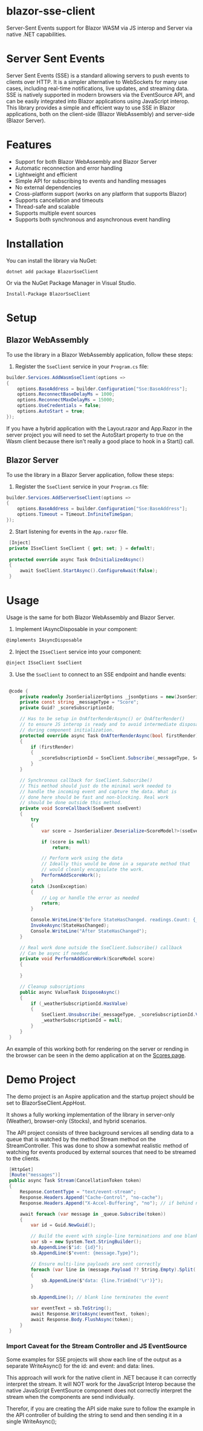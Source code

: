 # blazor-sse-client
Server-Sent Events support for Blazor WASM via JS interop and Server via 
native .NET capabilities. 

# Server Sent Events
Server Sent Events (SSE) is a standard allowing servers to push events to
clients over HTTP. It is a simpler alternative to WebSockets for many use cases,
including real-time notifications, live updates, and streaming data.
SSE is natively supported in modern browsers via the EventSource API, and
can be easily integrated into Blazor applications using JavaScript interop.
This library provides a simple and efficient way to use SSE in Blazor
applications, both on the client-side (Blazor WebAssembly) and server-side
(Blazor Server).

# Features
- Support for both Blazor WebAssembly and Blazor Server
- Automatic reconnection and error handling
- Lightweight and efficient
- Simple API for subscribing to events and handling messages
- No external dependencies
- Cross-platform support (works on any platform that supports Blazor)
- Supports cancellation and timeouts
- Thread-safe and scalable
- Supports multiple event sources
- Supports both synchronous and asynchronous event handling

# Installation
You can install the library via NuGet:
```
dotnet add package BlazorSseClient
```
Or via the NuGet Package Manager in Visual Studio.
```
Install-Package BlazorSseClient
```
# Setup
## Blazor WebAssembly
To use the library in a Blazor WebAssembly application, follow these steps:
1. Register the `SseClient` service in your `Program.cs` file:
```csharp
builder.Services.AddWasmSseClient(options =>
{
    options.BaseAddress = builder.Configuration["Sse:BaseAddress"];
    options.ReconnectBaseDelayMs = 1000;
    options.ReconnectMaxDelayMs = 15000;
    options.UseCredentials = false;
    options.AutoStart = true;
});
```

If you have a hybrid application with the Layout.razor and App.Razor in 
the server project you will need to set the AutoStart property
to true on the Wasm client because there isn't really a good place to 
hook in a Start() call. 

## Blazor Server
To use the library in a Blazor Server application, follow these steps:
1. Register the `SseClient` service in your `Program.cs` file:
```csharp
builder.Services.AddServerSseClient(options =>
{
    options.BaseAddress = builder.Configuration["Sse:BaseAddress"];
    options.Timeout = Timeout.InfiniteTimeSpan;
});
```

2. Start listening for events in the `App.razor` file. 

```csharp
 [Inject]
 private ISseClient SseClient { get; set; } = default!;
 
 protected override async Task OnInitializedAsync()
 {
     await SseClient.StartAsync().ConfigureAwait(false);
 }
```

# Usage
Usage is the same for both Blazor WebAssembly and Blazor Server. 

1. Implement IAsyncDisposable in your component:
```csharp
@implements IAsyncDisposable
```

2. Inject the `ISseClient` service into your component:
```csharp
@inject ISseClient SseClient
```


3. Use the `SseClient` to connect to an SSE endpoint and handle events:
```csharp
	
 @code {
     private readonly JsonSerializerOptions _jsonOptions = new(JsonSerializerDefaults.Web);
     private const string _messageType = "Score";
     private Guid? _scoreSubscriptionId;

     // Has to be setup in OnAfterRenderAsync() or OnAfterRender() 
     // to ensure JS interop is ready and to avoid intermediate disposals
     // during component initialization.
     protected override async Task OnAfterRenderAsync(bool firstRender)
     {
         if (firstRender)
         {
            _scoreSubscriptionId = SseClient.Subscribe(_messageType, ScoreCallback);
         }
     }

     // Synchronous callback for SseClient.Subscribe()
     // This method should just do the minimal work needed to
     // handle the incoming event and capture the data. What is
     // done here should be fast and non-blocking. Real work 
     // should be done outside this method.
     private void ScoreCallback(SseEvent sseEvent)
     {
         try
         {
             var score = JsonSerializer.Deserialize<ScoreModel?>(sseEvent.Data, _jsonOptions);

             if (score is null)
                 return;

             // Perform work using the data 
             // Ideally this would be done in a separate method that
             // would cleanly encapsulate the work.
             PerformAddScoreWork();
         }
         catch (JsonException)
         {
             // Log or handle the error as needed
             return;
         }

         Console.WriteLine($"Before StateHasChanged. readings.Count: {_readings.Count}");
         InvokeAsync(StateHasChanged);
         Console.WriteLine("After StateHasChanged");
     }

     // Real work done outside the SseClient.Subscribe() callback
     // Can be async if needed.
     private void PerformAddScoreWork(ScoreModel score)
     {
        
     }

     // Cleanup subscriptions 
     public async ValueTask DisposeAsync()
     {
         if (_weatherSubscriptionId.HasValue)
         {
             SseClient.Unsubscribe(_messageType, _scoreSubscriptionId.Value);
             _weatherSubscriptionId = null;
         }
     }
 }
```
An example of this working both for rendering on the server or 
rending in the browser can be seen in the demo application at 
on the [Scores page](https://localhost:7041/scores).

# Demo Project
The demo project is an Aspire application and the startup project
should be set to BlazorSseClient.AppHost.

It shows a fully working implementation of the library in 
server-only (Weather), browser-only (Stocks), and hybrid scenarios. 

The API project consists of three background services all sending 
data to a queue that is watched by the method Stream method on the
StreamController. This was done to show a somewhat realistic 
method of watching for events produced by external sources that need
to be streamed to the clients. 

```csharp
 [HttpGet]
 [Route("messages")]
 public async Task Stream(CancellationToken token)
 {
     Response.ContentType = "text/event-stream";
     Response.Headers.Append("Cache-Control", "no-cache");
     Response.Headers.Append("X-Accel-Buffering", "no"); // if behind nginx, disable buffering

     await foreach (var message in _queue.Subscribe(token))
     {
         var id = Guid.NewGuid();

         // Build the event with single-line terminations and one blank line to end the event
         var sb = new System.Text.StringBuilder();
         sb.AppendLine($"id: {id}");
         sb.AppendLine($"event: {message.Type}");

         // Ensure multi-line payloads are sent correctly
         foreach (var line in (message.Payload ?? String.Empty).Split('\n'))
         {
             sb.AppendLine($"data: {line.TrimEnd('\r')}");
         }

         sb.AppendLine(); // blank line terminates the event

         var eventText = sb.ToString();
         await Response.WriteAsync(eventText, token);
         await Response.Body.FlushAsync(token);
     }
 }
```

### Import Caveat for the Stream Controller and JS EventSource

Some examples for SSE projects will show each line of the output 
as a separate WriteAsync() for the id: and event: and data: lines. 

This approach will work for the native client in .NET because it
can correctly interpret the stream. It will NOT work for the JavaScript
Interop because the native JavaScript EventSource component does not
correctly interpret the stream when the components are send individually.

Therefor, if you are creating the API side make sure to follow the 
example in the API controller of building the string to send and then
sending it in a single WriteAsync();






